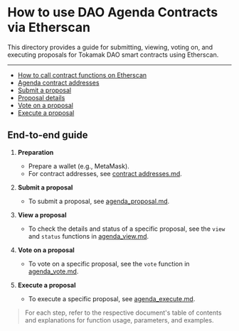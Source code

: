 # How to use DAO Agenda Contracts via Etherscan

This directory provides a guide for submitting, viewing, voting on, and executing proposals for Tokamak DAO smart contracts using Etherscan.

---

- [How to call contract functions on Etherscan](./contract%20interaction%20using%20etherscan.md)
- [Agenda contract addresses](./contract%20addresses.md)
- [Submit a proposal](./agenda_proposal.md)
- [Proposal details](./agenda_view.md)
- [Vote on a proposal](./agenda_vote.md)
- [Execute a proposal](./agenda_execute.md)

## End-to-end guide

1. **Preparation**
   - Prepare a wallet (e.g., MetaMask).
   - For contract addresses, see [contract addresses.md](./contract%20addresses.md).

2. **Submit a proposal**
   - To submit a proposal, see [agenda_proposal.md](./agenda_proposal.md).

3. **View a proposal**
   - To check the details and status of a specific proposal, see the `view` and `status` functions in [agenda_view.md](./agenda_view.md).

4. **Vote on a proposal**
   - To vote on a specific proposal, see the `vote` function in [agenda_vote.md](./agenda_vote.md).

5. **Execute a proposal**
   - To execute a specific proposal, see [agenda_execute.md](./agenda_execute.md).

> For each step, refer to the respective document's table of contents and explanations for function usage, parameters, and examples.


